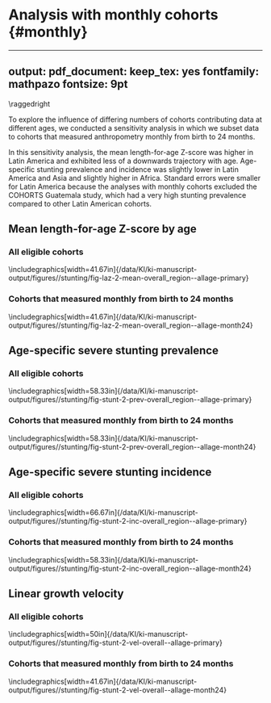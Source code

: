 # Analysis with monthly cohorts {#monthly}

---
output:
  pdf_document:
    keep_tex: yes
fontfamily: mathpazo
fontsize: 9pt
---

\raggedright

To explore the influence of differing numbers of cohorts contributing data at different ages, we conducted a sensitivity analysis in which we subset data to cohorts that measured anthropometry monthly from birth to 24 months.

In this sensitivity analysis, the mean length-for-age Z-score was higher in Latin America and exhibited less of a downwards trajectory with age. Age-specific stunting prevalence and incidence was slightly lower in Latin America and Asia and slightly higher in Africa. Standard errors were smaller for Latin America because the analyses with monthly cohorts excluded the COHORTS Guatemala study, which had a very high stunting prevalence compared to other Latin American cohorts. 



<!-- ##################################################################################### -->
## Mean length-for-age Z-score by age

### All eligible cohorts

\includegraphics[width=41.67in]{/data/KI/ki-manuscript-output/figures//stunting/fig-laz-2-mean-overall_region--allage-primary} 

### Cohorts that measured monthly from birth to 24 months


\includegraphics[width=41.67in]{/data/KI/ki-manuscript-output/figures//stunting/fig-laz-2-mean-overall_region--allage-month24} 

<!-- ##################################################################################### -->
## Age-specific severe stunting prevalence

### All eligible cohorts


\includegraphics[width=58.33in]{/data/KI/ki-manuscript-output/figures//stunting/fig-stunt-2-prev-overall_region--allage-primary} 

### Cohorts that measured monthly from birth to 24 months


\includegraphics[width=58.33in]{/data/KI/ki-manuscript-output/figures//stunting/fig-stunt-2-prev-overall_region--allage-month24} 

<!-- ##################################################################################### -->
## Age-specific severe stunting incidence

### All eligible cohorts


\includegraphics[width=66.67in]{/data/KI/ki-manuscript-output/figures//stunting/fig-stunt-2-inc-overall_region--allage-primary} 

### Cohorts that measured monthly from birth to 24 months


\includegraphics[width=58.33in]{/data/KI/ki-manuscript-output/figures//stunting/fig-stunt-2-inc-overall_region--allage-month24} 

<!-- ##################################################################################### -->
## Linear growth velocity

### All eligible cohorts


\includegraphics[width=50in]{/data/KI/ki-manuscript-output/figures//stunting/fig-stunt-2-vel-overall--allage-primary} 

### Cohorts that measured monthly from birth to 24 months


\includegraphics[width=41.67in]{/data/KI/ki-manuscript-output/figures//stunting/fig-stunt-2-vel-overall--allage-month24} 

